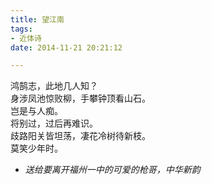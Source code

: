 ```yaml
---
title: 望江南
tags:
- 近体诗
date: 2014-11-21 20:21:12

---
```

鸿鹄志，此地几人知？\
身涉凤池惊败柳，手攀钟顶看山石。\
岂是与人痴。\
将别过，过后再难识。\
歧路阳关皆坦荡，凄花冷树待新枝。\
莫笑少年时。

- *送给要离开福州一中的可爱的枪哥，中华新韵*
